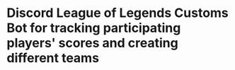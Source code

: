 # Discord League of Legends Customs Bot for tracking participating players' scores and creating different teams
